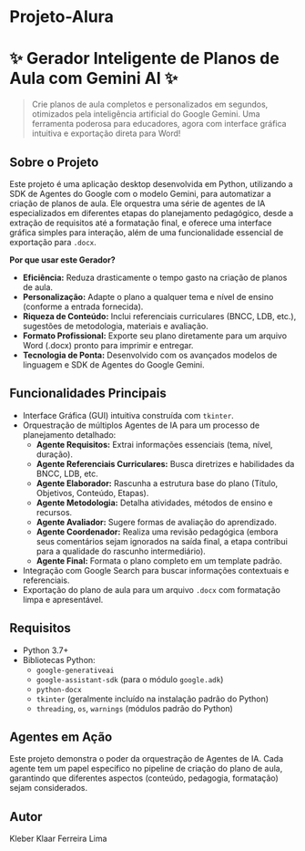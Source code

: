 # Projeto-Alura
# ✨ Gerador Inteligente de Planos de Aula com Gemini AI ✨

> Crie planos de aula completos e personalizados em segundos, otimizados pela inteligência artificial do Google Gemini. Uma ferramenta poderosa para educadores, agora com interface gráfica intuitiva e exportação direta para Word!

## Sobre o Projeto

Este projeto é uma aplicação desktop desenvolvida em Python, utilizando a SDK de Agentes do Google com o modelo Gemini, para automatizar a criação de planos de aula. Ele orquestra uma série de agentes de IA especializados em diferentes etapas do planejamento pedagógico, desde a extração de requisitos até a formatação final, e oferece uma interface gráfica simples para interação, além de uma funcionalidade essencial de exportação para `.docx`.

**Por que usar este Gerador?**

* **Eficiência:** Reduza drasticamente o tempo gasto na criação de planos de aula.
* **Personalização:** Adapte o plano a qualquer tema e nível de ensino (conforme a entrada fornecida).
* **Riqueza de Conteúdo:** Inclui referenciais curriculares (BNCC, LDB, etc.), sugestões de metodologia, materiais e avaliação.
* **Formato Profissional:** Exporte seu plano diretamente para um arquivo Word (.docx) pronto para imprimir e entregar.
* **Tecnologia de Ponta:** Desenvolvido com os avançados modelos de linguagem e SDK de Agentes do Google Gemini.

## Funcionalidades Principais

* Interface Gráfica (GUI) intuitiva construída com `tkinter`.
* Orquestração de múltiplos Agentes de IA para um processo de planejamento detalhado:
    * **Agente Requisitos:** Extrai informações essenciais (tema, nível, duração).
    * **Agente Referenciais Curriculares:** Busca diretrizes e habilidades da BNCC, LDB, etc.
    * **Agente Elaborador:** Rascunha a estrutura base do plano (Título, Objetivos, Conteúdo, Etapas).
    * **Agente Metodologia:** Detalha atividades, métodos de ensino e recursos.
    * **Agente Avaliador:** Sugere formas de avaliação do aprendizado.
    * **Agente Coordenador:** Realiza uma revisão pedagógica (embora seus comentários sejam ignorados na saída final, a etapa contribui para a qualidade do rascunho intermediário).
    * **Agente Final:** Formata o plano completo em um template padrão.
* Integração com Google Search para buscar informações contextuais e referenciais.
* Exportação do plano de aula para um arquivo `.docx` com formatação limpa e apresentável.

## Requisitos

* Python 3.7+
* Bibliotecas Python:
    * `google-generativeai`
    * `google-assistant-sdk` (para o módulo `google.adk`)
    * `python-docx`
    * `tkinter` (geralmente incluído na instalação padrão do Python)
    * `threading`, `os`, `warnings` (módulos padrão do Python)

## Agentes em Ação

Este projeto demonstra o poder da orquestração de Agentes de IA. Cada agente tem um papel específico no pipeline de criação do plano de aula, garantindo que diferentes aspectos (conteúdo, pedagogia, formatação) sejam considerados.

## Autor

Kleber Klaar Ferreira Lima
